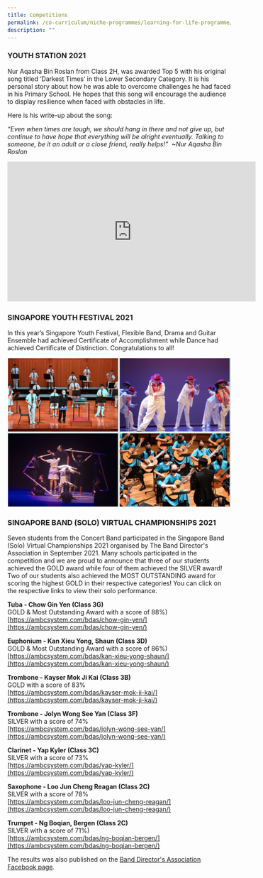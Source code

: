 ```yaml
---
title: Competitions
permalink: /co-curriculum/niche-programmes/learning-for-life-programme/
description: ""
---
```

### YOUTH STATION 2021


Nur Aqasha Bin Roslan from Class 2H, was awarded Top 5 with his original song titled ‘Darkest Times’ in the Lower Secondary Category. It is his personal story about how he was able to overcome challenges he had faced in his Primary School. He hopes that this song will encourage the audience to display resilience when faced with obstacles in life.&nbsp;

Here is his write-up about the song:&nbsp;

_“Even when times are tough, we should hang in there and not give up, but continue to have hope that everything will be alright eventually. Talking to someone, be it an adult or a close friend, really helps!”&nbsp; ~Nur Aqasha Bin Roslan_

<iframe width="560" height="315" src="https://www.youtube.com/embed/HdAypyuaT_g" title="YouTube video player" frameborder="0" allow="accelerometer; autoplay; clipboard-write; encrypted-media; gyroscope; picture-in-picture" allowfullscreen=""></iframe>

### SINGAPORE YOUTH FESTIVAL 2021

In this year’s Singapore Youth Festival, Flexible Band, Drama and Guitar Ensemble had achieved Certificate of Accomplishment while Dance had achieved Certificate of Distinction. Congratulations to all!

![](/images/LLP.png)

### SINGAPORE BAND (SOLO) VIRTUAL CHAMPIONSHIPS 2021

Seven students from the Concert Band participated in the Singapore Band (Solo) Virtual Championships 2021 organised by The Band Director's Association in September 2021. Many schools participated in the competition and we are proud to announce that three of our students achieved the GOLD award while four of them achieved the SILVER award! Two of our students also achieved the MOST OUTSTANDING award for scoring the highest GOLD in their respective categories! You can click on the respective links to view their solo performance.

**Tuba - Chow Gin Yen (Class 3G)**   <br>
GOLD &amp; Most Outstanding Award with a score of 88%)&nbsp;<br>
[https://ambcsystem.com/bdas/chow-gin-yen/](https://ambcsystem.com/bdas/chow-gin-yen/)

  

**Euphonium - Kan Xieu Yong, Shaun (Class 3D)**&nbsp; <br>
GOLD &amp; Most Outstanding Award with a score of 86%)&nbsp;<br>
[https://ambcsystem.com/bdas/kan-xieu-yong-shaun/](https://ambcsystem.com/bdas/kan-xieu-yong-shaun/)&nbsp;

  

**Trombone - Kayser Mok Ji Kai (Class 3B)**  <br>
GOLD with a score of 83% <br>
[https://ambcsystem.com/bdas/kayser-mok-ji-kai/](https://ambcsystem.com/bdas/kayser-mok-ji-kai/)

  

**Trombone - Jolyn Wong See Yan (Class 3F)**&nbsp; <br>
SILVER with a score of 74% <br>
[https://ambcsystem.com/bdas/jolyn-wong-see-yan/](https://ambcsystem.com/bdas/jolyn-wong-see-yan/)

  

**Clarinet - Yap Kyler (Class 3C)**&nbsp; <br>
SILVER with a score of 73% <br>
[https://ambcsystem.com/bdas/yap-kyler/](https://ambcsystem.com/bdas/yap-kyler/)

  

**Saxophone - Loo Jun Cheng Reagan (Class 2C)** <br>
SILVER with a score of 78% <br>
[https://ambcsystem.com/bdas/loo-jun-cheng-reagan/](https://ambcsystem.com/bdas/loo-jun-cheng-reagan/)

  

**Trumpet - Ng Boqian, Bergen (Class 2C)**&nbsp; <br>
SILVER with a score of 71%)&nbsp; <br>
[https://ambcsystem.com/bdas/ng-boqian-bergen/](https://ambcsystem.com/bdas/ng-boqian-bergen/)

  

The results was also published on the&nbsp;[Band Director's Association Facebook page](https://www.facebook.com/1792825220950965/posts/3232161097017363/).